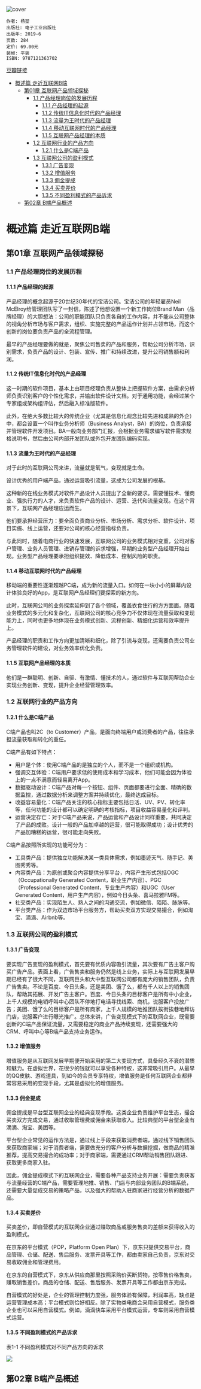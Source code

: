 ![cover](https://img1.doubanio.com/view/subject/s/public/s32325687.jpg)

    作者: 杨堃
    出版社: 电子工业出版社
    出版年: 2019-6
    页数: 284
    定价: 69.00元
    装帧: 平装
    ISBN: 9787121363702

[豆瓣链接](https://book.douban.com/subject/33454250/)

- [概述篇 走近互联网B端](#概述篇-走近互联网b端)
  - [第01章 互联网产品领域探秘](#第01章-互联网产品领域探秘)
    - [1.1 产品经理岗位的发展历程](#11-产品经理岗位的发展历程)
      - [1.1.1 产品经理的起源](#111-产品经理的起源)
      - [1.1.2 传统IT信息化时代的产品经理](#112-传统it信息化时代的产品经理)
      - [1.1.3 流量为王时代的产品经理](#113-流量为王时代的产品经理)
      - [1.1.4 移动互联网时代的产品经理](#114-移动互联网时代的产品经理)
      - [1.1.5 互联网产品经理的本质](#115-互联网产品经理的本质)
    - [1.2 互联网行业的产品方向](#12-互联网行业的产品方向)
      - [1.2.1 什么是C端产品](#121-什么是c端产品)
    - [1.3 互联网公司的盈利模式](#13-互联网公司的盈利模式)
      - [1.3.1 广告变现](#131-广告变现)
      - [1.3.2 增值服务](#132-增值服务)
      - [1.3.3 佣金提成](#133-佣金提成)
      - [1.3.4 买卖差价](#134-买卖差价)
      - [1.3.5 不同盈利模式的产品诉求](#135-不同盈利模式的产品诉求)
  - [第02章 B端产品概述](#第02章-b端产品概述)

# 概述篇 走近互联网B端
## 第01章 互联网产品领域探秘
### 1.1 产品经理岗位的发展历程
#### 1.1.1 产品经理的起源
产品经理的概念起源于20世纪30年代的宝洁公司。宝洁公司的年轻雇员Neil McElroy给管理团队写了一封信，陈述了他想设置一个新工作岗位Brand Man（品牌经理）的大胆想法：公司的职能团队只负责各自的工作内容，并不能从公司整体的视角分析市场与客户需求，组织、实施完整的产品运作计划并占领市场，而这个创新的岗位要负责产品的全流程管理。

最早的产品经理要做的就是，聚焦公司售卖的产品和服务，帮助公司分析市场，识别需求，负责产品的设计、包装、宣传、推广和持续改进，提升公司销售额和利润。

#### 1.1.2 传统IT信息化时代的产品经理
这一时期的软件项目，基本上由项目经理负责从整体上把握软件方案，由需求分析师负责识别客户的个性化需求，并输出软件设计文档。对于通用功能，会经过某个专家组或架构组评估，然后融入标准版软件。

此外，在绝大多数比较大的传统企业（尤其是信息化观念比较先进和成熟的外企）中，都会设置一个叫作业务分析师（Business Analyst，BA）的岗位，负责承接并管理软件开发项目。BA一般向业务部门汇报，会根据业务需求编写软件需求规格说明书，然后由公司内部开发团队或外包开发团队编码实现。

#### 1.1.3 流量为王时代的产品经理
对于此时的互联网公司来讲，流量就是氧气，变现就是生命。

设计优秀的用户端产品，通过运营吸引流量，这成为公司发展的根基。

这种新的在线业务模式对软件产品设计人员提出了全新的要求。需要懂技术、懂商业、强执行力的人才，来负责软件产品的设计、运营、迭代和流量变现。在这个背景下，互联网产品经理应运而生。

他们要承担经营压力：要全面负责商业分析、市场分析、需求分析、软件设计、项目实施、线上运营，还要对公司的核心经营指标负责。

与此同时，随着电商行业的快速发展，互联网公司的业务模式相对变重，公司对客户管理、业务人员管理、进销存管理的诉求增强，早期的业务型产品经理开始出现。业务型产品经理要承担组织提效、降低成本、控制风险的职责。

#### 1.1.4 移动互联网时代的产品经理
移动端的重要性逐渐超越PC端，成为新的流量入口。如何在一块小小的屏幕内设计体验良好的App，是互联网产品经理们要探索的新方向。

此时，互联网公司的业务探索延伸到了各个领域，覆盖衣食住行的方方面面。随着业务模式的多元化和复杂化，互联网公司的核心竞争力不仅体现在流量获取和变现能力上，同时也更多地体现在业务模式创新、流程创新、精细化运营和效率提升上。

产品经理的职责和工作方向更加清晰和细化，除了引流与变现，还需要负责公司业务管理软件的建设，对业务效率优化负责。

#### 1.1.5 互联网产品经理的本质
他们是一群聪明、创新、自驱、有激情、懂技术的人，通过软件与互联网帮助企业实现业务创新、变现，提升企业经营管理效率。

### 1.2 互联网行业的产品方向
#### 1.2.1 什么是C端产品
C端产品也叫2C（to Customer）产品，是面向终端用户或消费者的产品，往往承担流量获取和转化的重任。

C端产品有如下特点：
- 用户是个体：使用C端产品的是独立的个人，而不是一个组织或机构。
- 强调交互体验：C端用户要求低的使用成本和学习成本，他们可能会因为体验上的一点不满意而轻易离开App。
- 数据驱动设计：C端产品对每一个按钮、组件、页面都要进行全面、精确的数据监控，通过数据分析来调整方案并持续优化，最终达成目标。
- 收益容易量化：C端产品关注的核心指标主要包括日活、UV、PV、转化率等，任何功能的设计都可以确定明确的考核指标，项目收益容易量化和评判。
- 运营决定存亡：对于C端产品来说，产品运营和产品设计同样重要，共同决定了产品的成败。设计一般的产品加卓越的运营，很可能取得成功；设计优秀的产品加糟糕的运营，很可能走向失败。

C端产品按照所实现的功能可分为：
- 工具类产品：提供独立功能解决某一类具体需求，例如墨迹天气、随手记、美图秀秀等。
- 内容类产品：为原创或聚合内容提供分享平台，内容产生形式包括OGC（Occupationally Generated Content，职业生产内容）、PGC（Professional Generated Content，专业生产内容）和UGC（User Generated Content，用户生产内容），例如今日头条、喜马拉雅FM等。
- 社交类产品：实现陌生人、熟人之间的沟通交流，例如微信、陌陌、脉脉等。
- 平台类产品：作为双边市场平台服务方，帮助买卖双方实现交易撮合，例如淘宝、滴滴、Airbnb等。

### 1.3 互联网公司的盈利模式
#### 1.3.1 广告变现
要实现广告变现的盈利模式，首先要有优质内容吸引流量，其次要有广告主客户购买广告产品。表面上看，广告售卖和服务仍然是线上业务，实际上与互联网发展早期已经有了很大不同，互联网巨头和大中型互联网公司都有庞大的销售团队，负责广告售卖。不论是百度、今日头条，还是美团、饿了么，都有千人以上的销售团队，帮助其拓展、开发广告主客户。百度、今日头条的目标客户是所有中小企业，上千人规模的电销呼叫中心团队不停地打电话寻找线索、商机，说服客户投放广告；美团、饿了么的目标客户是所有商家，上千人规模的地推团队挨街挨巷地拜访门店，说服客户进行曝光推广。总体来讲，广告变现模式下的互联网企业，既需要创新的C端产品保证流量，又需要稳定的商业产品持续变现，还需要强大的CRM、呼叫中心等B端产品支持业务运作。

#### 1.3.2 增值服务
增值服务是从互联网发展早期便开始采用的第二大变现方式，具备经久不衰的潜质和魅力。在虚拟世界，花很少的钱就可以享受各种特权，这非常吸引用户。从最早的QQ皮肤、游戏道具，到如今的会员专享特权，增值服务是任何互联网企业都非常容易采用的变现手段，尤其是虚拟化的增值服务。

#### 1.3.3 佣金提成
佣金提成是平台型互联网企业的经典变现手段。这类企业负责维护平台生态，撮合买卖双方完成交易，通过收取管理费或佣金来获取收入。比较典型的平台型企业有滴滴、淘宝、美团等。

平台型企业常见的运作方法是，通过线上手段来获取消费者端，通过线下销售团队来获取商家端；对于消费者端，需要做充分的客户分析与数据挖掘，做商品的精准推荐，提高交易撮合的成功率；对于商家端，需要通过CRM帮助销售团队跟进、获取更多商家入驻。

因此，佣金提成模式下的互联网企业，需要各种产品支持业务开展：需要负责获客与流量经营的C端产品，需要管理地推、销售、门店与内部业务团队的B端系统，还需要大量促成交易的策略产品，以及强大的帮助入驻商家进行经营分析的数据产品。

#### 1.3.4 买卖差价
买卖差价，即自营模式的互联网企业通过赚取商品或服务售卖的差额来获得收入的盈利模式。

在京东的平台模式（POP，Platform Open Plan）下，京东只提供交易平台，商品管理、仓储、配送、售后服务、发票开具等工作，都由卖家自己负责，京东对交易收取佣金和管理费用。

在京东的自营模式下，京东从供应商那里按照采购价买断货物，按零售价格售卖，赚取销售差价。商品的仓储、配送、售后服务、发票开具等工作都由京东完成。

自营模式的好处是，企业的管理控制力度强，服务体验有保障，利润率高，缺点是运营管理成本高；平台模式则恰好相反。除了实物类电商会采用自营模式，服务类企业也可以采用自营模式。例如，滴滴快车采用平台模式运营，专车则采用自营模式运营。

#### 1.3.5 不同盈利模式的产品诉求
表1-1 不同盈利模式对不同产品方向的诉求

![](2B1.png)

## 第02章 B端产品概述





















